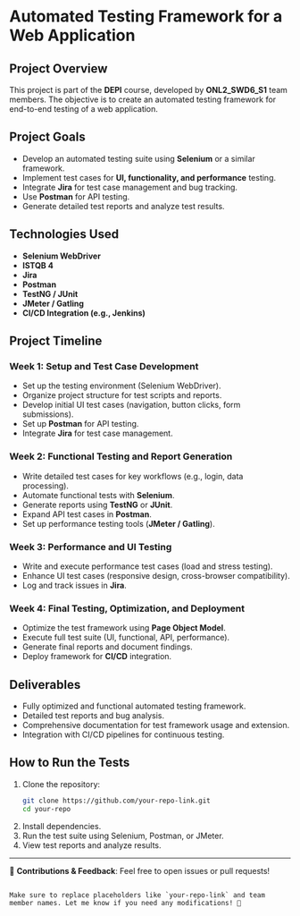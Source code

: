 # Automated Testing Framework for a Web Application

## Project Overview
This project is part of the **DEPI** course, developed by **ONL2_SWD6_S1** team members. The objective is to create an automated testing framework for end-to-end testing of a web application.



## Project Goals
- Develop an automated testing suite using **Selenium** or a similar framework.
- Implement test cases for **UI, functionality, and performance** testing.
- Integrate **Jira** for test case management and bug tracking.
- Use **Postman** for API testing.
- Generate detailed test reports and analyze test results.

## Technologies Used
- **Selenium WebDriver**
- **ISTQB 4**
- **Jira**
- **Postman**
- **TestNG / JUnit**
- **JMeter / Gatling**
- **CI/CD Integration (e.g., Jenkins)**

## Project Timeline

### Week 1: Setup and Test Case Development
- Set up the testing environment (Selenium WebDriver).
- Organize project structure for test scripts and reports.
- Develop initial UI test cases (navigation, button clicks, form submissions).
- Set up **Postman** for API testing.
- Integrate **Jira** for test case management.

### Week 2: Functional Testing and Report Generation
- Write detailed test cases for key workflows (e.g., login, data processing).
- Automate functional tests with **Selenium**.
- Generate reports using **TestNG** or **JUnit**.
- Expand API test cases in **Postman**.
- Set up performance testing tools (**JMeter / Gatling**).

### Week 3: Performance and UI Testing
- Write and execute performance test cases (load and stress testing).
- Enhance UI test cases (responsive design, cross-browser compatibility).
- Log and track issues in **Jira**.

### Week 4: Final Testing, Optimization, and Deployment
- Optimize the test framework using **Page Object Model**.
- Execute full test suite (UI, functional, API, performance).
- Generate final reports and document findings.
- Deploy framework for **CI/CD** integration.

## Deliverables
- Fully optimized and functional automated testing framework.
- Detailed test reports and bug analysis.
- Comprehensive documentation for test framework usage and extension.
- Integration with CI/CD pipelines for continuous testing.

## How to Run the Tests
1. Clone the repository:
   ```sh
   git clone https://github.com/your-repo-link.git
   cd your-repo
   ```
2. Install dependencies.
3. Run the test suite using Selenium, Postman, or JMeter.
4. View test reports and analyze results.

---

🚀 **Contributions & Feedback**: Feel free to open issues or pull requests!

```

Make sure to replace placeholders like `your-repo-link` and team member names. Let me know if you need any modifications! 🚀
